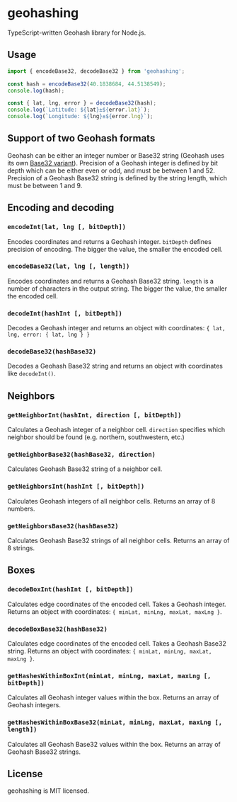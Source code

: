 geohashing
==========

TypeScript-written Geohash library for Node.js.

## Usage

```typescript
import { encodeBase32, decodeBase32 } from 'geohashing';

const hash = encodeBase32(40.1838684, 44.5138549);
console.log(hash);

const { lat, lng, error } = decodeBase32(hash);
console.log(`Latitude: ${lat}±${error.lat}`);
console.log(`Longitude: ${lng}±${error.lng}`);
```

## Support of two Geohash formats

Geohash can be either an integer number or Base32 string (Geohash uses its own [Base32 variant](https://en.wikipedia.org/wiki/Base32#Geohash)).
Precision of a Geohash integer is defined by bit depth which can be either even or odd,
and must be between 1 and 52.
Precision of a Geohash Base32 string is defined by the string length, which must be between 1 and 9.

## Encoding and decoding

### `encodeInt(lat, lng [, bitDepth])`

Encodes coordinates and returns a Geohash integer.
`bitDepth` defines precision of encoding.
The bigger the value, the smaller the encoded cell.

### `encodeBase32(lat, lng [, length])`

Encodes coordinates and returns a Geohash Base32 string. 
`length` is a number of characters in the output string.
The bigger the value, the smaller the encoded cell.

### `decodeInt(hashInt [, bitDepth])`

Decodes a Geohash integer and returns an object with coordinates:
`{ lat, lng, error: { lat, lng } }`

### `decodeBase32(hashBase32)`

Decodes a Geohash Base32 string and returns an object with coordinates like `decodeInt()`.

## Neighbors

### `getNeighborInt(hashInt, direction [, bitDepth])`

Calculates a Geohash integer of a neighbor cell.
`direction` specifies which neighbor should be found (e.g. northern, southwestern, etc.)

### `getNeighborBase32(hashBase32, direction)`

Calculates Geohash Base32 string of a neighbor cell.

### `getNeighborsInt(hashInt [, bitDepth])`

Calculates Geohash integers of all neighbor cells. Returns an array of 8 numbers.

### `getNeighborsBase32(hashBase32)`

Calculates Geohash Base32 strings of all neighbor cells. Returns an array of 8 strings.

## Boxes

### `decodeBoxInt(hashInt [, bitDepth])`

Calculates edge coordinates of the encoded cell.
Takes a Geohash integer.
Returns an object with coordinates: `{ minLat, minLng, maxLat, maxLng }`.

### `decodeBoxBase32(hashBase32)`

Calculates edge coordinates of the encoded cell.
Takes a Geohash Base32 string.
Returns an object with coordinates: `{ minLat, minLng, maxLat, maxLng }`.

### `getHashesWithinBoxInt(minLat, minLng, maxLat, maxLng [, bitDepth])`

Calculates all Geohash integer values within the box.
Returns an array of Geohash integers.

### `getHashesWithinBoxBase32(minLat, minLng, maxLat, maxLng [, length])`

Calculates all Geohash Base32 values within the box.
Returns an array of Geohash Base32 strings.

## License

geohashing is MIT licensed.
